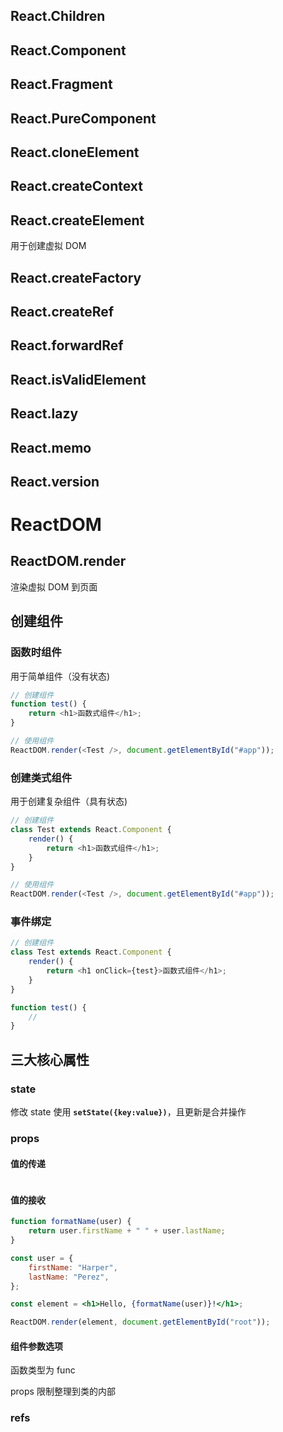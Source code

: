 ## React.Children

## React.Component

## React.Fragment

## React.PureComponent

## React.cloneElement

## React.createContext

## React.createElement

用于创建虚拟 DOM

## React.createFactory

## React.createRef

## React.forwardRef

## React.isValidElement

## React.lazy

## React.memo

## React.version

# ReactDOM

## ReactDOM.render

渲染虚拟 DOM 到页面

## 创建组件

### 函数时组件

用于简单组件（没有状态)

```javascript
// 创建组件
function test() {
    return <h1>函数式组件</h1>;
}

// 使用组件
ReactDOM.render(<Test />, document.getElementById("#app"));
```

### 创建类式组件

用于创建复杂组件（具有状态)

```javascript
// 创建组件
class Test extends React.Component {
    render() {
        return <h1>函数式组件</h1>;
    }
}

// 使用组件
ReactDOM.render(<Test />, document.getElementById("#app"));
```

### 事件绑定

```javascript
// 创建组件
class Test extends React.Component {
    render() {
        return <h1 onClick={test}>函数式组件</h1>;
    }
}

function test() {
    //
}
```

## 三大核心属性

### state

修改 state 使用 **`setState({key:value})`**，且更新是合并操作

### props

#### 值的传递

```js

```

#### 值的接收

```jsx
function formatName(user) {
    return user.firstName + " " + user.lastName;
}

const user = {
    firstName: "Harper",
    lastName: "Perez",
};

const element = <h1>Hello, {formatName(user)}!</h1>;

ReactDOM.render(element, document.getElementById("root"));
```

#### 组件参数选项

函数类型为 func

props 限制整理到类的内部

### refs
